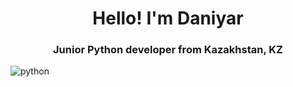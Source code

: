 <h1 align="center">Hello! I'm Daniyar</h1>
<h3 align="center">Junior Python developer from Kazakhstan, KZ</h3>
<img src="C:\Users\admin\Desktop\svg github" alt="python">

<!--
**daniyarbat/daniyarbat** is a ✨ _special_ ✨ repository because its `README.md` (this file) appears on your GitHub profile.

Here are some ideas to get you started:

- 🔭 I’m currently working on ...
- 🌱 I’m currently learning ...
- 👯 I’m looking to collaborate on ...
- 🤔 I’m looking for help with ...
- 💬 Ask me about ...
- 📫 How to reach me: ...
- 😄 Pronouns: ...
- ⚡ Fun fact: ...
-->

